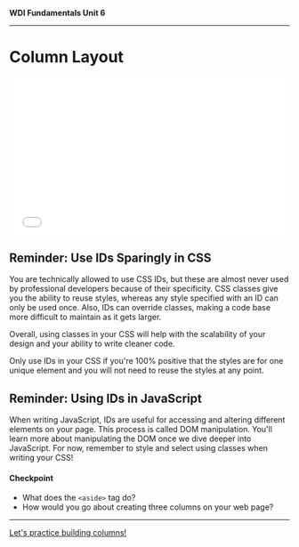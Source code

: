 
**WDI Fundamentals Unit 6**

---
# Column Layout

<div class="wistia_responsive_padding" style="padding:56.25% 0 0 0;position:relative;"><div class="wistia_responsive_wrapper" style="height:100%;left:0;position:absolute;top:0;width:100%;"><iframe src="//fast.wistia.net/embed/iframe/fk9027biok?seo=false&videoFoam=true" allowtransparency="true" frameborder="0" scrolling="no" class="wistia_embed" name="wistia_embed" allowfullscreen mozallowfullscreen webkitallowfullscreen oallowfullscreen msallowfullscreen width="100%" height="100%"></iframe></div></div>
<script src="//fast.wistia.net/assets/external/E-v1.js" async></script>

## Reminder: Use IDs Sparingly in CSS

You are technically allowed to use CSS IDs, but these are almost never used by professional developers because of their specificity. CSS classes give you the ability to reuse styles, whereas any style specified with an ID can only be used once. Also, IDs can override classes, making a code base more difficult to maintain as it gets larger.

Overall, using classes in your CSS will help with the scalability of your design and your ability to write cleaner code.

Only use IDs in your CSS if you're 100% positive that the styles are for one unique element and you will not need to reuse the styles at any point.

## Reminder: Using IDs in JavaScript

When writing JavaScript, IDs are useful for accessing and altering different elements on your page. This process is called DOM manipulation. You'll learn more about manipulating the DOM once we dive deeper into JavaScript. For now, remember to style and select using classes when writing your CSS!

#### Checkpoint

* What does the `<aside>` tag do?
* How would you go about creating three columns on your web page?

---

[Let's practice building columns!](column-layout-exercise.md)
